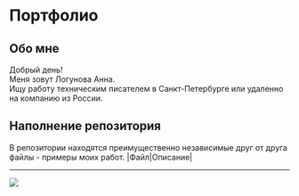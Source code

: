 # Портфолио

## Обо мне
Добрый день!<br>Меня зовут Логунова Анна. <br>Ищу работу техническим писателем в Санкт-Петербурге или удаленно на компанию из России.<br>

## Наполнение репозитория
В репозитории находятся преимущественно независимые друг от друга файлы - примеры моих работ.
|Файл|Описание|


---
[![](https://visitcount.itsvg.in/api?id=crochetrelax&icon=0&color=5)](https://visitcount.itsvg.in)

<!-- Proudly created with GPRM ( https://gprm.itsvg.in ) -->
